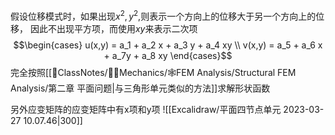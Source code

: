 假设位移模式时，如果出现$x^2,y^2$,则表示一个方向上的位移大于另一个方向上的位移， 因此不出现平方项，而使用$xy$来表示二次项
$$\begin{cases}
u(x,y) = a_1 + a_2 x + a_3 y + a_4 xy \\
v(x,y) = a_5 + a_6 x + a_7y + a_8 xy
\end{cases}$$
完全按照[[📘ClassNotes/👨‍🔧Mechanics/🕸️FEM Analysis/Structural FEM Analysis/第二章 平面问题|与三角形单元类似的方法]]求解形状函数

另外应变矩阵的应变矩阵中有x项和y项
![[Excalidraw/平面四节点单元 2023-03-27 10.07.46|300]]
